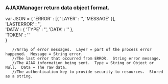 ### AJAXManager return data object format.


var JSON = {
		'ERROR' : [{ 'LAYER' : '', 'MESSAGE' }],	
		'LASTERROR' : '',				
		'DATA' : { 'TYPE' : '', 'DATA' : '' },		
		'TOKEN' : ''					
	   }
	   
	   //Array of error messages.  Layer = part of the process error happened.  Message = String error.
	   //The last error that occurred from ERROR.  String error message.
	   //The AJAX information being sent.  Type = String or Object or Null.  Data = The raw data.
	   //The authentication key to provide security to resources.  Stored as a string.
